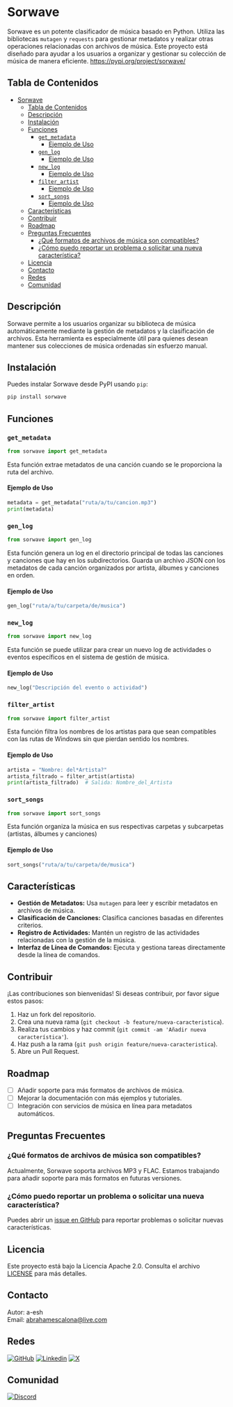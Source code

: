 
# Sorwave

Sorwave es un potente clasificador de música basado en Python. Utiliza las bibliotecas `mutagen` y `requests` para gestionar metadatos y realizar otras operaciones relacionadas con archivos de música. Este proyecto está diseñado para ayudar a los usuarios a organizar y gestionar su colección de música de manera eficiente.
https://pypi.org/project/sorwave/

## Tabla de Contenidos

- [Sorwave](#sorwave)
  - [Tabla de Contenidos](#tabla-de-contenidos)
  - [Descripción](#descripción)
  - [Instalación](#instalación)
  - [Funciones](#funciones)
    - [`get_metadata`](#get_metadata)
      - [Ejemplo de Uso](#ejemplo-de-uso)
    - [`gen_log`](#gen_log)
      - [Ejemplo de Uso](#ejemplo-de-uso-1)
    - [`new_log`](#new_log)
      - [Ejemplo de Uso](#ejemplo-de-uso-2)
    - [`filter_artist`](#filter_artist)
      - [Ejemplo de Uso](#ejemplo-de-uso-3)
    - [`sort_songs`](#sort_songs)
      - [Ejemplo de Uso](#ejemplo-de-uso-4)
  - [Características](#características)
  - [Contribuir](#contribuir)
  - [Roadmap](#roadmap)
  - [Preguntas Frecuentes](#preguntas-frecuentes)
    - [¿Qué formatos de archivos de música son compatibles?](#qué-formatos-de-archivos-de-música-son-compatibles)
    - [¿Cómo puedo reportar un problema o solicitar una nueva característica?](#cómo-puedo-reportar-un-problema-o-solicitar-una-nueva-característica)
  - [Licencia](#licencia)
  - [Contacto](#contacto)
  - [Redes](#redes)
  - [Comunidad](#comunidad)

## Descripción

Sorwave permite a los usuarios organizar su biblioteca de música automáticamente mediante la gestión de metadatos y la clasificación de archivos. Esta herramienta es especialmente útil para quienes desean mantener sus colecciones de música ordenadas sin esfuerzo manual.

## Instalación

Puedes instalar Sorwave desde PyPI usando `pip`:

```bash
pip install sorwave
```

## Funciones

### `get_metadata`

```python
from sorwave import get_metadata
```

Esta función extrae metadatos de una canción cuando se le proporciona la ruta del archivo.

#### Ejemplo de Uso

```python
metadata = get_metadata("ruta/a/tu/cancion.mp3")
print(metadata)
```

### `gen_log`

```python
from sorwave import gen_log
```

Esta función genera un log en el directorio principal de todas las canciones y canciones que hay en los subdirectorios. Guarda un archivo JSON con los metadatos de cada canción organizados por artista, álbumes y canciones en orden.

#### Ejemplo de Uso

```python
gen_log("ruta/a/tu/carpeta/de/musica")
```

### `new_log`

```python
from sorwave import new_log
```

Esta función se puede utilizar para crear un nuevo log de actividades o eventos específicos en el sistema de gestión de música.

#### Ejemplo de Uso

```python
new_log("Descripción del evento o actividad")
```

### `filter_artist`

```python
from sorwave import filter_artist
```

Esta función filtra los nombres de los artistas para que sean compatibles con las rutas de Windows sin que pierdan sentido los nombres.

#### Ejemplo de Uso

```python
artista = "Nombre: del*Artista?"
artista_filtrado = filter_artist(artista)
print(artista_filtrado)  # Salida: Nombre_del_Artista
```

### `sort_songs`

```python
from sorwave import sort_songs
```

Esta función organiza la música en sus respectivas carpetas y subcarpetas (artistas, álbumes y canciones)

#### Ejemplo de Uso

```python
sort_songs("ruta/a/tu/carpeta/de/musica")
```

## Características

- **Gestión de Metadatos:** Usa `mutagen` para leer y escribir metadatos en archivos de música.
- **Clasificación de Canciones:** Clasifica canciones basadas en diferentes criterios.
- **Registro de Actividades:** Mantén un registro de las actividades relacionadas con la gestión de la música.
- **Interfaz de Línea de Comandos:** Ejecuta y gestiona tareas directamente desde la línea de comandos.

## Contribuir

¡Las contribuciones son bienvenidas! Si deseas contribuir, por favor sigue estos pasos:

1. Haz un fork del repositorio.
2. Crea una nueva rama (`git checkout -b feature/nueva-caracteristica`).
3. Realiza tus cambios y haz commit (`git commit -am 'Añadir nueva característica'`).
4. Haz push a la rama (`git push origin feature/nueva-caracteristica`).
5. Abre un Pull Request.

## Roadmap

- [ ] Añadir soporte para más formatos de archivos de música.
- [ ] Mejorar la documentación con más ejemplos y tutoriales.
- [ ] Integración con servicios de música en línea para metadatos automáticos.

## Preguntas Frecuentes

### ¿Qué formatos de archivos de música son compatibles?

Actualmente, Sorwave soporta archivos MP3 y FLAC. Estamos trabajando para añadir soporte para más formatos en futuras versiones.

### ¿Cómo puedo reportar un problema o solicitar una nueva característica?

Puedes abrir un [issue en GitHub](https://github.com/A-esh/sorwave/issues) para reportar problemas o solicitar nuevas características.

## Licencia

Este proyecto está bajo la Licencia Apache 2.0. Consulta el archivo [LICENSE](LICENSE) para más detalles.

## Contacto

Autor: a-esh  
Email: [abrahamescalona@live.com](mailto:abrahamescalona@live.com)

## Redes

[![GitHub](https://img.shields.io/badge/GitHub-Mi_perfil-5B47ED?style=for-the-badge&logo=github&logoColor=white&labelColor=101010)](https://github.com/A-esh) [![Linkedin](https://img.shields.io/badge/Linkedin-Perfil_Profesional-2867B2?style=for-the-badge&logo=linkedin&logoColor=white&labelColor=101010)](https://www.linkedin.com/in/abraham-esh/)
[![X](https://img.shields.io/badge/Twitter-X-000000?style=for-the-badge&logo=x&logoColor=white&labelColor=101010)](https://twitter.com/abraham_esh)

## Comunidad

[![Discord](https://img.shields.io/badge/Discord-Canal_de_la_comunidad-5865F2?style=for-the-badge&logo=discord&logoColor=white&labelColor=101010)](https://discord.gg/eh7BFDB)
